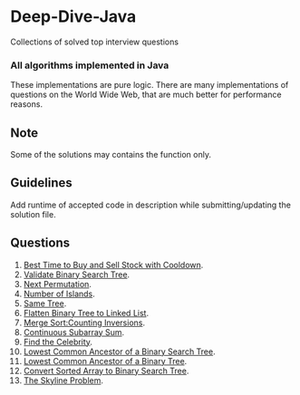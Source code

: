 # Deep-Dive-Java
Collections of solved top interview questions

### All algorithms implemented in Java 
These implementations are pure logic. There are many implementations of questions on the World Wide Web, that are much better for performance reasons.

## Note
Some of the solutions may contains the function only.

## Guidelines 
Add runtime of accepted code in description while submitting/updating the solution file.

## Questions
1) [Best Time to Buy and Sell Stock with Cooldown](https://leetcode.com/problems/best-time-to-buy-and-sell-stock-with-cooldown/).
2) [Validate Binary Search Tree](https://leetcode.com/problems/validate-binary-search-tree/).
3) [Next Permutation](https://leetcode.com/submissions/detail/206194939/).
4) [Number of Islands](https://leetcode.com/problems/number-of-islands/).
5) [Same Tree](https://leetcode.com/problems/same-tree/).
6) [Flatten Binary Tree to Linked List](https://leetcode.com/problems/flatten-binary-tree-to-linked-list/).
7) [Merge Sort:Counting Inversions](https://www.hackerrank.com/challenges/ctci-merge-sort/problem?h_l=interview&playlist_slugs%5B%5D=interview-preparation-kit&playlist_slugs%5B%5D=sorting).
8) [Continuous Subarray Sum](https://leetcode.com/problems/continuous-subarray-sum/).
9) [Find the Celebrity](https://leetcode.com/problems/find-the-celebrity/).
10) [Lowest Common Ancestor of a Binary Search Tree](https://leetcode.com/problems/lowest-common-ancestor-of-a-binary-search-tree/).
11) [Lowest Common Ancestor of a Binary Tree](https://leetcode.com/problems/lowest-common-ancestor-of-a-binary-tree/).
12) [Convert Sorted Array to Binary Search Tree](https://leetcode.com/problems/convert-sorted-array-to-binary-search-tree/).
13) [The Skyline Problem](https://leetcode.com/problems/the-skyline-problem/).
